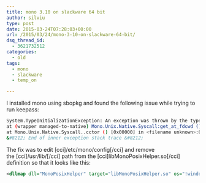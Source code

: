 ```yaml
---
title: mono 3.10 on slackware 64 bit
author: silviu
type: post
date: 2015-03-24T07:28:03+00:00
url: /2015/03/24/mono-3-10-on-slackware-64-bit/
dsq_thread_id:
  - 3621732512
categories:
  - old
tags:
  - mono
  - slackware
  - temp_on

---
```

I installed mono using sbopkg and found the following issue while trying to run keepass:

```bash
System.TypeInitializationException: An exception was thrown by the type initializer for Mono.Unix.Native.Syscall &#8212;> System.DllNotFoundException: /usr/lib/libMonoPosixHelper.so
at (wrapper managed-to-native) Mono.Unix.Native.Syscall:get_at_fdcwd ()
at Mono.Unix.Native.Syscall..cctor () [0x00000] in <filename unknown>:0
&#8212; End of inner exception stack trace &#8212;
```

The fix was to edit [cci]/etc/mono/config[/cci] and remove the [cci]/usr/lib/[/cci] path from the [cci]libMonoPosixHelper.so[/cci] definition so that it looks like this:

```xml
<dllmap dll="MonoPosixHelper" target="libMonoPosixHelper.so" os="!windows" />
```